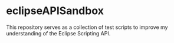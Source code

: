 # eclipseAPISandbox

This repository serves as a collection of test scripts to improve my understanding of the Eclipse Scripting API. 
